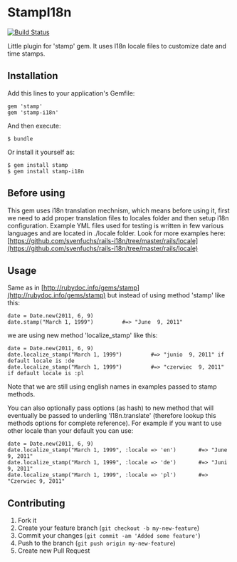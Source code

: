 # StampI18n

[![Build Status](https://secure.travis-ci.org/karpiu/stamp-i18n.png)](http://travis-ci.org/karpiu/stamp-i18n)

Little plugin for 'stamp' gem. It uses I18n locale files to customize date and time stamps.

## Installation

Add this lines to your application's Gemfile:

    gem 'stamp'
    gem 'stamp-i18n'

And then execute:

    $ bundle

Or install it yourself as:

    $ gem install stamp
    $ gem install stamp-i18n

## Before using

This gem uses i18n translation mechnism, which means before using it, first we need to add proper translation files to locales folder and then setup i18n configuration. Example YML files used for testing is written in few various languages and are located in ./locale folder. Look for more examples here: [https://github.com/svenfuchs/rails-i18n/tree/master/rails/locale](https://github.com/svenfuchs/rails-i18n/tree/master/rails/locale)

## Usage

Same as in [http://rubydoc.info/gems/stamp](http://rubydoc.info/gems/stamp) but instead of using method 'stamp' like this:

    date = Date.new(2011, 6, 9)
    date.stamp("March 1, 1999")         #=> "June  9, 2011"
   
we are using new method 'localize_stamp' like this:

    date = Date.new(2011, 6, 9)
    date.localize_stamp("March 1, 1999")         #=> "junio  9, 2011" if default locale is :de
    date.localize_stamp("March 1, 1999")         #=> "czerwiec  9, 2011" if default locale is :pl
    
Note that we are still using english names in examples passed to stamp methods.

You can also optionally pass options (as hash) to new method that will eventually be passed to underling 'I18n.translate' (therefore lookup this methods options for complete reference). For example if you want to use other locale than your default you can use:

    date = Date.new(2011, 6, 9)
    date.localize_stamp("March 1, 1999", :locale => 'en')       #=> "June  9, 2011"
    date.localize_stamp("March 1, 1999", :locale => 'de')       #=> "Juni  9, 2011"
    date.localize_stamp("March 1, 1999", :locale => 'pl')       #=> "Czerwiec 9, 2011"

## Contributing

1. Fork it
2. Create your feature branch (`git checkout -b my-new-feature`)
3. Commit your changes (`git commit -am 'Added some feature'`)
4. Push to the branch (`git push origin my-new-feature`)
5. Create new Pull Request
